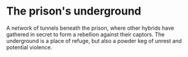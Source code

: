 # The prison's underground

A network of tunnels beneath the prison, where other hybrids have gathered in
secret to form a rebellion against their captors. The underground is a place of
refuge, but also a powder keg of unrest and potential violence.
